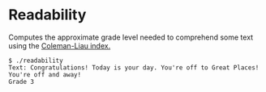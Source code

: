 # Readability

Computes the approximate grade level needed to comprehend some text using the [Coleman-Liau index.](https://en.wikipedia.org/wiki/Coleman%E2%80%93Liau_index)
```
$ ./readability
Text: Congratulations! Today is your day. You're off to Great Places! You're off and away!
Grade 3
```
